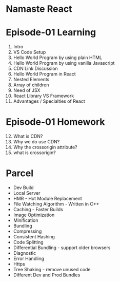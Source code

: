 # Namaste React 
# Episode-01 Learning
1. Intro
2. VS Code Setup
3. Hello World Program by using plain HTML
4. Hello World Program by using vanilla Javascript
5. CDN Link Discussion
6. Hello World Program in React
7. Nested Elements
8. Array of children
9. Need of JSX
10. React Library VS Framework
11. Advantages / Specialties of React
# Episode-01 Homework
12. What is CDN?
13. Why we do use CDN?
14. Why the crossorigin attribute?
15. what is crossorigin?


# Parcel
- Dev Build
- Local Server
- HMR - Hot Module Replacement
- File Watching Algorithm - Written in C++
- Caching - Faster Builds
- Image Optimization
- Minification
- Bundling
- Compressing
- Consistent Hashing
- Code Splitting
- Differential Bundling - support older browsers
- Diagnostic
- Error Handling
- Https
- Tree Shaking - remove unused code 
- Different Dev and Prod Bundles